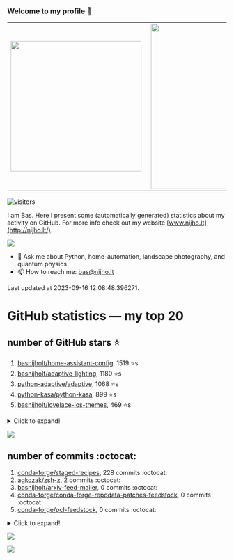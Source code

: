 ### Welcome to my profile 👋

<center>
  <table>
    <tr>
        <td><img width="300px" align="left" src="https://github-readme-stats.vercel.app/api/top-langs/?username=basnijholt&hide=TeX,Jupyter%20Notebook&layout=compact&theme=radical" /></td>
        <td><img align='right' src="https://github-readme-stats.vercel.app/api?username=basnijholt&show_icons=true&theme=radical" width="380"></td>
    </tr>
  </table>
</center>

![visitors](https://visitor-badge.glitch.me/badge?page_id=basnijholt.visitor-badge)

I am Bas. Here I present some (automatically generated) statistics about my activity on GitHub. For more info check out my website [www.nijho.lt](http://nijho.lt/).

![](https://www.nijho.lt/authors/admin/avatar_hu9e60e4b9bc120dfb6a666009f2878da6_182107_250x250_fill_q90_lanczos_center.jpg)

- 💬 Ask me about Python, home-automation, landscape photography, and quantum physics
- 📫 How to reach me: bas@nijho.lt

Last updated at 2023-09-16 12:08:48.396271.

# GitHub statistics — my top 20

## number of GitHub stars ⭐️

1. [basnijholt/home-assistant-config](https://github.com/basnijholt/home-assistant-config/), 1519 ⭐️s
2. [basnijholt/adaptive-lighting](https://github.com/basnijholt/adaptive-lighting/), 1180 ⭐️s
3. [python-adaptive/adaptive](https://github.com/python-adaptive/adaptive/), 1068 ⭐️s
4. [python-kasa/python-kasa](https://github.com/python-kasa/python-kasa/), 899 ⭐️s
5. [basnijholt/lovelace-ios-themes](https://github.com/basnijholt/lovelace-ios-themes/), 469 ⭐️s
<details><summary>Click to expand!</summary>

6. [basnijholt/lovelace-ios-dark-mode-theme](https://github.com/basnijholt/lovelace-ios-dark-mode-theme/), 423 ⭐️s
7. [basnijholt/miflora](https://github.com/basnijholt/miflora/), 359 ⭐️s
8. [basnijholt/rsync-time-machine.py](https://github.com/basnijholt/rsync-time-machine.py/), 342 ⭐️s
9. [topocm/topocm_content](https://github.com/topocm/topocm_content/), 247 ⭐️s
10. [basnijholt/home-assistant-streamdeck-yaml](https://github.com/basnijholt/home-assistant-streamdeck-yaml/), 138 ⭐️s
11. [basnijholt/home-assistant-macbook-touch-bar](https://github.com/basnijholt/home-assistant-macbook-touch-bar/), 92 ⭐️s
12. [basnijholt/markdown-code-runner](https://github.com/basnijholt/markdown-code-runner/), 76 ⭐️s
13. [kwant-project/kwant](https://github.com/kwant-project/kwant/), 75 ⭐️s
14. [basnijholt/home-assistant-streamdeck-yaml-addon](https://github.com/basnijholt/home-assistant-streamdeck-yaml-addon/), 46 ⭐️s
15. [basnijholt/aiokef](https://github.com/basnijholt/aiokef/), 32 ⭐️s
16. [basnijholt/thesis-cover](https://github.com/basnijholt/thesis-cover/), 26 ⭐️s
17. [basnijholt/adaptive-scheduler](https://github.com/basnijholt/adaptive-scheduler/), 21 ⭐️s
18. [basnijholt/instacron](https://github.com/basnijholt/instacron/), 20 ⭐️s
19. [basnijholt/addon-otmonitor](https://github.com/basnijholt/addon-otmonitor/), 15 ⭐️s
20. [kwant-project/kwant-tutorial-2016](https://github.com/kwant-project/kwant-tutorial-2016/), 14 ⭐️s

</details>

![](https://github.com/basnijholt/basnijholt/raw/main/stars_over_time.png)

## number of commits :octocat:

1. [conda-forge/staged-recipes](https://github.com/conda-forge/staged-recipes/), 228 commits :octocat:
2. [agkozak/zsh-z](https://github.com/agkozak/zsh-z/), 2 commits :octocat:
3. [basnijholt/arxiv-feed-mailer](https://github.com/basnijholt/arxiv-feed-mailer/), 0 commits :octocat:
4. [conda-forge/conda-forge-repodata-patches-feedstock](https://github.com/conda-forge/conda-forge-repodata-patches-feedstock/), 0 commits :octocat:
5. [conda-forge/pcl-feedstock](https://github.com/conda-forge/pcl-feedstock/), 0 commits :octocat:
<details><summary>Click to expand!</summary>

6. [kwant-project/homebrew-kwant](https://github.com/kwant-project/homebrew-kwant/), 0 commits :octocat:
7. [microsoft/azure-pipelines-agent](https://github.com/microsoft/azure-pipelines-agent/), 0 commits :octocat:
8. [conda-forge/conda-forge-pinning-feedstock](https://github.com/conda-forge/conda-forge-pinning-feedstock/), 0 commits :octocat:
9. [conda-forge/qcodes-feedstock](https://github.com/conda-forge/qcodes-feedstock/), 0 commits :octocat:
10. [conda-forge/sympy-feedstock](https://github.com/conda-forge/sympy-feedstock/), 0 commits :octocat:
11. [basnijholt/pyfeast](https://github.com/basnijholt/pyfeast/), 0 commits :octocat:
12. [basnijholt/media_player.kef](https://github.com/basnijholt/media_player.kef/), 0 commits :octocat:
13. [basnijholt/azure-singularity-agent](https://github.com/basnijholt/azure-singularity-agent/), 0 commits :octocat:
14. [basnijholt/yaml2bib](https://github.com/basnijholt/yaml2bib/), 0 commits :octocat:
15. [conda-forge/nbstripout-feedstock](https://github.com/conda-forge/nbstripout-feedstock/), 0 commits :octocat:
16. [conda-forge/azure-cosmos-feedstock](https://github.com/conda-forge/azure-cosmos-feedstock/), 0 commits :octocat:
17. [rotki/rotki](https://github.com/rotki/rotki/), 0 commits :octocat:
18. [basnijholt/nijho.lt](https://github.com/basnijholt/nijho.lt/), 0 commits :octocat:
19. [regro/rever](https://github.com/regro/rever/), 0 commits :octocat:
20. [23andMe/Yamale](https://github.com/23andMe/Yamale/), 0 commits :octocat:

</details>

![](https://github.com/basnijholt/basnijholt/raw/main/commits_per_hour.png)

![](https://github.com/basnijholt/basnijholt/raw/main/commits_per_weekday.png)


